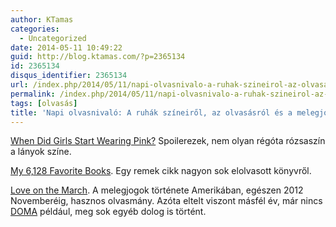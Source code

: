 ```yaml
---
author: KTamas
categories:
  - Uncategorized
date: 2014-05-11 10:49:22
guid: http://blog.ktamas.com/?p=2365134
id: 2365134
disqus_identifier: 2365134
url: /index.php/2014/05/11/napi-olvasnivalo-a-ruhak-szineirol-az-olvasasrol-es-a-melegjogokrol/
permalink: /index.php/2014/05/11/napi-olvasnivalo-a-ruhak-szineirol-az-olvasasrol-es-a-melegjogokrol/
tags: [olvasás]
title: 'Napi olvasnivaló: A ruhák színeiről, az olvasásról és a melegjogokról'
---
```


[When Did Girls Start Wearing Pink?](http://www.smithsonianmag.com/arts-culture/When-Did-Girls-Start-Wearing-Pink.html?c=y&page=1) Spoilerezek, nem olyan régóta rózsaszín a lányok színe.

[My 6,128 Favorite Books](http://online.wsj.com/article/SB10000872396390444868204578064483923017090.html). Egy remek cikk nagyon sok elolvasott könyvről.

[Love on the March](http://www.newyorker.com/reporting/2012/11/12/121112fa_fact_ross?currentPage=all). A melegjogok története Amerikában, egészen 2012 Novemberéig, hasznos olvasmány. Azóta eltelt viszont másfél év, már nincs [DOMA](http://en.wikipedia.org/wiki/Defense_of_Marriage_Act) például, meg sok egyéb dolog is történt.
